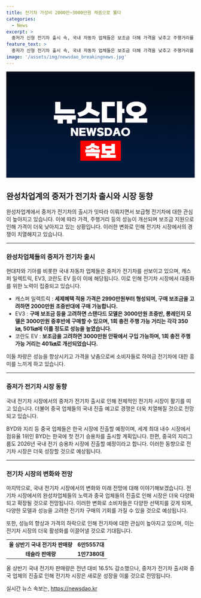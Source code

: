 ```yaml
---
title: 전기차 가성비 2000만~3000만원 캐즘으로 뚫다
categories:
  - News
excerpt: >
  중저가 신형 전기차 출시 속, 국내 자동차 업체들은 보조금 더해 가격을 낮추고 주행거리를 늘려 전기차 시장 활력을 되찾고 있다. 현대차·기아는 중저가 순수 전기차 판매에 본격 진입, 캐스퍼 일렉트릭은 2990만원부터 판매되며, 기아의 EV3는 3000만원 초중반으로 구매 가능해졌다. 이에 대한 관심은 뜨겁고, 중국 업체들의 국내 진출 계획으로 중저가 전기차 시장은 더욱 활기를 띠우고 있다.
feature_text: >
  중저가 신형 전기차 출시 속, 국내 자동차 업체들은 보조금 더해 가격을 낮추고 주행거리를 늘려 전기차 시장 활력을 되찾고 있다. 현대차·기아는 중저가 순수 전기차 판매에 본격 진입, 캐스퍼 일렉트릭은 2990만원부터 판매되며, 기아의 EV3는 3000만원 초중반으로 구매 가능해졌다. 이에 대한 관심은 뜨겁고, 중국 업체들의 국내 진출 계획으로 중저가 전기차 시장은 더욱 활기를 띠우고 있다.
image: '/assets/img/newsdao_breakingnews.jpg'
---
```


<p><img src="/assets/img/newsdao_breakingnews.jpg" alt="ranknews 속보" /></p>

<h2 data-ke-size="size26">완성차업계의 중저가 전기차 출시와 시장 동향</h2>

<p data-ke-size="size16">완성차업계에서 중저가 전기차의 출시가 잇따라 이뤄지면서 보급형 전기차에 대한 관심이 높아지고 있습니다. 이에 따라 가격, 주행거리 등의 성능이 개선되며 보조금 지원으로 인해 가격이 더욱 낮아지고 있는 상황입니다. 이러한 변화로 인해 전기차 시장에서의 경쟁이 치열해지고 있습니다.</p>

<hr>

<h3 data-ke-size="size24">완성차업체들의 중저가 전기차 출시</h3>

<p data-ke-size="size16">현대차와 기아를 비롯한 국내 자동차 업체들은 중저가 전기차를 선보이고 있으며, 캐스퍼 일렉트릭, EV3, 코란도 EV 등이 이에 해당됩니다. 이로 인해 전기차 시장에서 대중화를 위한 노력이 집중되고 있습니다.</p>

<ul>
  <li>캐스퍼 일렉트릭 : <b>세제혜택 적용 가격은 2990만원부터 형성되며, 구매 보조금을 고려하면 2000만원 초중반대에 구매 가능합니다.</b></li>
  <li>EV3 : <b>구매 보조금 등을 고려하면 스탠다드 모델은 3000만원 초중반, 롱레인지 모델은 3000만원 중후반에 구매할 수 있으며, 1회 충전 주행 가능 거리는 각각 350㎞, 501㎞에 이를 정도로 성능을 높였습니다.</b></li>
  <li>코란도 EV : <b>보조금을 고려하면 3000만원 안팎에서 구입 가능하며, 1회 충전 주행 가능 거리는 401㎞로 개선되었습니다.</b></li>
</ul>

<p data-ke-size="size16">이들 차량은 성능을 향상시키고 가격을 낮춤으로써 소비자들로 하여금 전기차에 대한 흥미를 느끼게 하고 있습니다.</p>

<hr>

<h3 data-ke-size="size24">중저가 전기차 시장 동향</h3>

<p data-ke-size="size16">국내 전기차 시장에서의 중저가 전기차 출시로 인해 전체적인 전기차 시장이 활기를 띠고 있습니다. 더불어 중국 업체들의 국내 진출 예고로 경쟁은 더욱 치열해질 것으로 전망되고 있습니다.</p>

<p data-ke-size="size16">BYD와 지리 등 중국 업체들은 한국 시장에 진출할 예정이며, 세계 최대 내수 시장에서 점유율 1위인 BYD는 한국에 첫 전기 승용차를 출시할 계획입니다. 한편, 중국의 지리그룹도 2026년 국내 전기 승용차 시장에 진출할 예정이라고 합니다. 이러한 동향으로 전기차 시장은 더욱 성장할 것으로 예상됩니다.</p>

<hr>

<h3 data-ke-size="size24">전기차 시장의 변화와 전망</h3>

<p data-ke-size="size16">마지막으로, 국내 전기차 시장에서의 변화와 미래 전망에 대해 이야기해보겠습니다. 전기차 시장에서의 완성차업체들의 노력과 중국 업체들의 진출로 인해 시장은 더욱 다양화되고 확장될 것으로 전망됩니다. 이러한 변화로 소비자들은 다양한 선택지를 갖게 되며, 다양한 모델과 성능을 고려한 전기차 구매의 기회를 가질 수 있을 것으로 예상됩니다.</p>

<p data-ke-size="size16">또한, 성능의 향상과 가격의 하락으로 인해 전기차에 대한 관심이 높아지고 있으며, 이는 전기차 시장의 더욱 활성화를 이끌어낼 것으로 기대됩니다.</p>

<table>
  <tr>
    <td style="text-align: center; height: 17px;"><b>올 상반기 국내 전기차 판매량</b></td>
    <td style="text-align: center; height: 17px;"><b>6만5557대</b></td>
  </tr>
  <tr>
    <td style="text-align: center; height: 17px;"><b>테슬라 판매량</b></td>
    <td style="text-align: center; height: 17px;"><b>1만7380대</b></td>
  </tr>
</table>

<p data-ke-size="size16">올 상반기 국내 전기차 판매량은 전년 대비 16.5% 감소했으나, 중저가 전기차 출시와 중국 업체의 진출로 인해 전기차 시장은 새로운 성장을 이룰 것으로 전망됩니다.</p>
실시간 뉴스 속보는, <a href="https://newsdao.kr" rel="dofollow">https://newsdao.kr</a>


